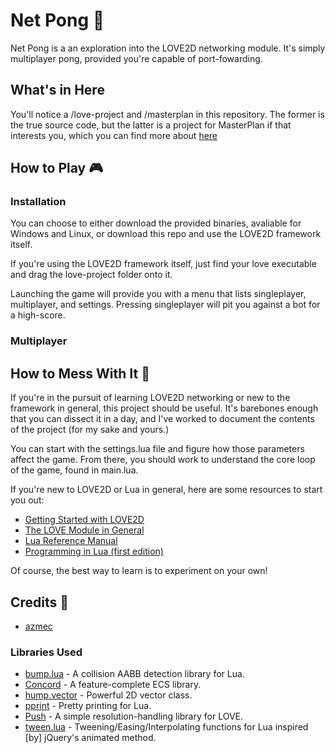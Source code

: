# Net Pong :space_invader:
Net Pong is a an exploration into the LOVE2D networking module. It's simply multiplayer pong, provided you're capable of port-fowarding.

## What's in Here
You'll notice a /love-project and /masterplan in this repository. The former is the true source code, but the latter is a project for MasterPlan if that interests you, which you can find more about [here](https://solarlune.itch.io/masterplan)

## How to Play :video_game:
### Installation
You can choose to either download the provided binaries, avaliable for Windows and Linux, or download this repo and use the LOVE2D framework itself.

If you're using the LOVE2D framework itself, just find your love executable and drag the love-project folder onto it. 

Launching the game will provide you with a menu that lists singleplayer, multiplayer, and settings. Pressing singleplayer will pit you against a bot for a high-score.

### Multiplayer

## How to Mess With It :wrench:
If you're in the pursuit of learning LOVE2D networking or new to the framework in general, this project should be useful. It's barebones enough that you can dissect it in a day, and I've worked to document the contents of the project (for my sake and yours.)

You can start with the settings.lua file and figure how those parameters affect the game. From there, you should work to understand the core loop of the game, found in main.lua.

If you're new to LOVE2D or Lua in general, here are some resources to start you out:
- [Getting Started with LOVE2D](https://love2d.org/wiki/Getting_Started)
- [The LOVE Module in General](https://love2d.org/wiki/love)
- [Lua Reference Manual](https://www.lua.org/manual/5.4/)
- [Programming in Lua (first edition)](https://www.lua.org/pil/contents.html)

Of course, the best way to learn is to experiment on your own!

## Credits :page_with_curl:
- [azmec](https://github.com/azmec)

### Libraries Used
- [bump.lua](https://github.com/kikito/bump.lua) - A collision AABB detection library for Lua.
- [Concord](https://github.com/Tjakka5/Concord) - A feature-complete ECS library.
- [hump.vector](https://hump.readthedocs.io/en/latest/vector.html) - Powerful 2D vector class.
- [pprint](https://github.com/rosejn/lua-pprint) - Pretty printing for Lua.
- [Push](https://github.com/Ulydev/push) - A simple resolution-handling library for LOVE.
- [tween.lua](https://github.com/kikito/tween.lua) - Tweening/Easing/Interpolating functions for Lua inspired [by] jQuery's animated method.